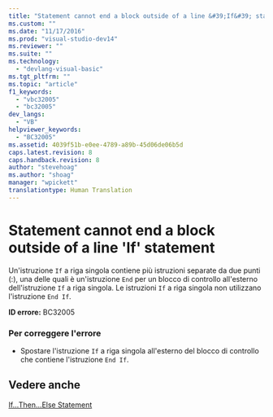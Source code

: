 ```yaml
---
title: "Statement cannot end a block outside of a line &#39;If&#39; statement | Microsoft Docs"
ms.custom: ""
ms.date: "11/17/2016"
ms.prod: "visual-studio-dev14"
ms.reviewer: ""
ms.suite: ""
ms.technology: 
  - "devlang-visual-basic"
ms.tgt_pltfrm: ""
ms.topic: "article"
f1_keywords: 
  - "vbc32005"
  - "bc32005"
dev_langs: 
  - "VB"
helpviewer_keywords: 
  - "BC32005"
ms.assetid: 4039f51b-e0ee-4789-a89b-45d06de06b5d
caps.latest.revision: 8
caps.handback.revision: 8
author: "stevehoag"
ms.author: "shoag"
manager: "wpickett"
translationtype: Human Translation
---
```

# Statement cannot end a block outside of a line &#39;If&#39; statement
Un'istruzione `If` a riga singola contiene più istruzioni separate da due punti \(:\), una delle quali è un'istruzione `End` per un blocco di controllo all'esterno dell'istruzione `If` a riga singola.  Le istruzioni `If` a riga singola non utilizzano l'istruzione `End If`.  
  
 **ID errore:** BC32005  
  
### Per correggere l'errore  
  
-   Spostare l'istruzione `If` a riga singola all'esterno del blocco di controllo che contiene l'istruzione `End If`.  
  
## Vedere anche  
 [If...Then...Else Statement](../../../visual-basic/language-reference/statements/if-then-else-statement.md)